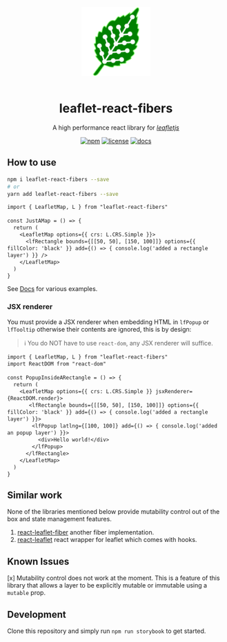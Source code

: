 <div align="center">

<img src="./stories/assets/leaflet-react-fibers.png" style="width: 10rem; margin-bottom: 1rem" alt="leaflet-react-fibers logo" />

<h1>leaflet-react-fibers</h1>

A high performance react library for _[leafletjs](https://www.leafletjs.com)_

[![npm](https://img.shields.io/npm/dm/leaflet-react-fibers?label=npm&logo=npm&color=blue)](https://www.npmjs.com/package/leaflet-react-fibers) [![license](https://img.shields.io/npm/l/leaflet-react-fibers?color=blue)](https://github.com/chickencoding123/leaflet-react-fibers/blob/main/LICENSE) [![docs](https://img.shields.io/badge/demo%20and%20docs-blue?label=see&logo=readthedocs)](https://chickencoding123.github.io/leaflet-react-fibers)

</div>

## How to use
```sh
npm i leaflet-react-fibers --save
# or
yarn add leaflet-react-fibers --save
```
```tsx
import { LeafletMap, L } from "leaflet-react-fibers"

const JustAMap = () => {
  return (
    <LeafletMap options={{ crs: L.CRS.Simple }}>
      <lfRectangle bounds={[[50, 50], [150, 100]]} options={{ fillColor: 'black' }} add={() => { console.log('added a rectangle layer') }} />
    </LeafletMap>
  )
}
```
See [Docs](https://chickencoding123.github.io/leaflet-react-fibers) for various examples.

### JSX renderer
You must provide a JSX renderer when embedding HTML in `lfPopup` or `lfTooltip` otherwise their contents are ignored, this is by design:
>:information_source: You do NOT have to use `react-dom`, any JSX renderer will suffice. 
```tsx
import { LeafletMap, L } from "leaflet-react-fibers"
import ReactDOM from "react-dom"

const PopupInsideARectangle = () => {
  return (
    <LeafletMap options={{ crs: L.CRS.Simple }} jsxRenderer={ReactDOM.render}>
       <lfRectangle bounds={[[50, 50], [150, 100]]} options={{ fillColor: 'black' }} add={() => { console.log('added a rectangle layer') }}>
        <lfPopup latlng={[100, 100]} add={() => { console.log('added an popup layer') }}>
          <div>Hello world!</div>
        </lfPopup>
      </lfRectangle>
    </LeafletMap>
  )
}
```

## Similar work
None of the libraries mentioned below provide mutability control out of the box and state management features.
1. [react-leaflet-fiber](https://github.com/umar-ahmed/react-leaflet-fiber) another fiber implementation.
2. [react-leaflet](https://github.com/PaulLeCam/react-leaflet) react wrapper for leaflet which comes with hooks.

## Known Issues
[x] Mutability control does not work at the moment. This is a feature of this library that allows a layer to be explicitly mutable or immutable using a `mutable` prop.

## Development
Clone this repository and simply run `npm run storybook` to get started.

